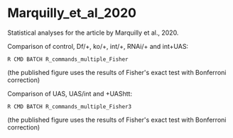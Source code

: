# Marquilly_et_al_2020
Statistical analyses for the article by Marquilly et al., 2020.

Comparison of control, Df/+, ko/+, int/+, RNAi/+ and int+UAS:

``R CMD BATCH R_commands_multiple_Fisher``

(the published figure uses the results of Fisher's exact test with Bonferroni correction)


Comparison of UAS, UAS/int and +UAShtt:

``R CMD BATCH R_commands_multiple_Fisher3``

(the published figure uses the results of Fisher's exact test with Bonferroni correction)
